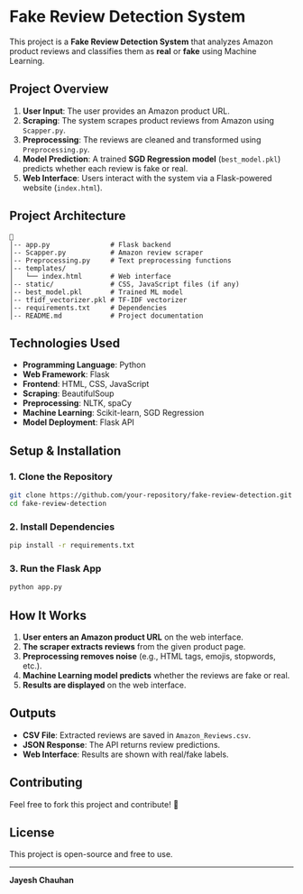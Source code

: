 # Fake Review Detection System

This project is a **Fake Review Detection System** that analyzes Amazon product reviews and classifies them as **real** or **fake** using Machine Learning.

## **Project Overview**
1. **User Input**: The user provides an Amazon product URL.
2. **Scraping**: The system scrapes product reviews from Amazon using `Scapper.py`.
3. **Preprocessing**: The reviews are cleaned and transformed using `Preprocessing.py`.
4. **Model Prediction**: A trained **SGD Regression model** (`best_model.pkl`) predicts whether each review is fake or real.
5. **Web Interface**: Users interact with the system via a Flask-powered website (`index.html`).

## **Project Architecture**
```
📂 
│-- app.py               # Flask backend
│-- Scapper.py           # Amazon review scraper
│-- Preprocessing.py     # Text preprocessing functions
│-- templates/
│   └── index.html       # Web interface
│-- static/              # CSS, JavaScript files (if any)
│-- best_model.pkl       # Trained ML model
│-- tfidf_vectorizer.pkl # TF-IDF vectorizer
│-- requirements.txt     # Dependencies
│-- README.md            # Project documentation
```

## **Technologies Used**
- **Programming Language**: Python  
- **Web Framework**: Flask  
- **Frontend**: HTML, CSS, JavaScript  
- **Scraping**: BeautifulSoup  
- **Preprocessing**: NLTK, spaCy  
- **Machine Learning**: Scikit-learn, SGD Regression  
- **Model Deployment**: Flask API  

## **Setup & Installation**
### **1. Clone the Repository**
```sh
git clone https://github.com/your-repository/fake-review-detection.git
cd fake-review-detection
```

### **2. Install Dependencies**
```sh
pip install -r requirements.txt
```

### **3. Run the Flask App**
```sh
python app.py
```

## **How It Works**
1. **User enters an Amazon product URL** on the web interface.
2. **The scraper extracts reviews** from the given product page.
3. **Preprocessing removes noise** (e.g., HTML tags, emojis, stopwords, etc.).
4. **Machine Learning model predicts** whether the reviews are fake or real.
5. **Results are displayed** on the web interface.

## **Outputs**
- **CSV File**: Extracted reviews are saved in `Amazon_Reviews.csv`.
- **JSON Response**: The API returns review predictions.
- **Web Interface**: Results are shown with real/fake labels.

## **Contributing**
Feel free to fork this project and contribute! 🚀

## **License**
This project is open-source and free to use.

---

**Jayesh Chauhan**  
